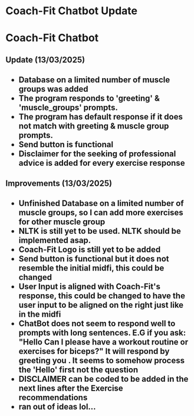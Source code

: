 <h1>Coach-Fit Chatbot Update</h1>
<h1>Coach-Fit Chatbot</h1>

<h2>Update (13/03/2025) <h2>
<ul>
  <li>Database on a limited number of muscle groups was added</li>
  <li>The program responds to 'greeting' & 'muscle_groups' prompts.</li>
  <li>The program has default response if it does not match with greeting & muscle group prompts.</li>
  <li>Send button is functional</li>
 <li>Disclaimer for the seeking of professional advice is added for every exercise response</li>
  
  
</ul>

<h2>Improvements (13/03/2025) <h2>
<ul>
  <li>Unfinished Database on a limited number of muscle groups, so I can add more exercises for other muscle group</li>
  <li>NLTK is still yet to be used. NLTK should be implemented asap.</li>
  <li>Coach-Fit Logo is still yet to be added</li>
  <li>Send button is functional but it does not resemble the initial midfi, this could be changed </li>
  <li>User Input is aligned with Coach-Fit's response, this could be changed to have the user input to be aligned on the right just like in the midfi</li>
  <li>ChatBot does not seem to respond well to prompts with long sentences. E.G if you ask: "Hello Can I please have a workout routine or exercises for biceps?" It will respond by greeting you . It seems to somehow process the 'Hello' first not the question</li>
  <li>DISCLAIMER can be coded to be added in the next lines after the Exercise recommendations</li>
  <li>ran out of ideas lol... </li>
</ul>

